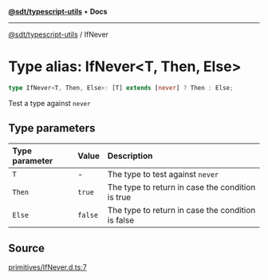 [**@sdt/typescript-utils**](../README.md) • **Docs**

***

[@sdt/typescript-utils](../globals.md) / IfNever

# Type alias: IfNever\<T, Then, Else\>

```ts
type IfNever<T, Then, Else>: [T] extends [never] ? Then : Else;
```

Test a type against `never`

## Type parameters

| Type parameter | Value | Description |
| :------ | :------ | :------ |
| `T` | - | The type to test against `never` |
| `Then` | `true` | The type to return in case the condition is true |
| `Else` | `false` | The type to return in case the condition is false |

## Source

[primitives/IfNever.d.ts:7](https://github.com/sylvaindethier/typescript-utils/blob/83679697f5d7fa0b2956157cf34be5813a5e5434/types/primitives/IfNever.d.ts#L7)
